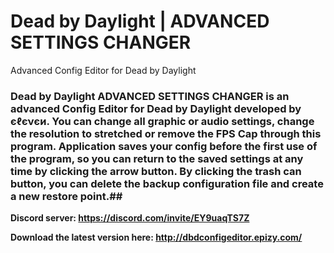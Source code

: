# Dead by Daylight | ADVANCED SETTINGS CHANGER
Advanced Config Editor for Dead by Daylight

### Dead by Daylight ADVANCED SETTINGS CHANGER is an advanced Config Editor for Dead by Daylight developed by єℓєνєи. You can change all graphic or audio settings, change the resolution to stretched or remove the FPS Cap through this program. Application saves your config before the first use of the program, so you can return to the saved settings at any time by clicking the arrow button. By clicking the trash can button, you can delete the backup configuration file and create a new restore point.##


**Discord server: https://discord.com/invite/EY9uaqTS7Z**

**Download the latest version here: http://dbdconfigeditor.epizy.com/**
